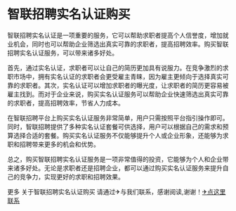 # 智联招聘实名认证购买

智联招聘实名认证是一项重要的服务，它可以帮助求职者提高个人信誉度，增加就业机会，同时也可以帮助企业筛选出真实可靠的求职者，提高招聘效率。购买智联招聘实名认证服务，可以带来诸多好处。

首先，通过实名认证，求职者可以让自己的简历更加具有说服力。在竞争激烈的求职市场中，拥有实名认证的求职者会更受雇主青睐，因为雇主更倾向于选择真实可靠的求职者。其次，实名认证可以增加求职者的曝光度，让求职者的简历更容易被雇主找到。而对于企业来说，购买实名认证服务可以帮助企业快速筛选出真实可靠的求职者，提高招聘效率，节省人力成本。

在智联招聘平台上购买实名认证服务非常简单，用户只需按照平台指引操作即可。同时，智联招聘提供了多种实名认证套餐可供选择，用户可以根据自己的需求和预算选择合适的套餐。购买实名认证服务不仅能够提升个人或企业形象，还能够为求职和招聘带来更多的机会和优势。

总之，购买智联招聘实名认证服务是一项非常值得的投资，它能够为个人和企业带来诸多好处。无论是求职者还是招聘企业，都可以通过购买实名认证服务来提升自己的竞争力，实现更好的求职和招聘效果。

更多 关于智联招聘实名认证购买 请通过✈与我们联系，感谢阅读,谢谢！[✈点这里联系](https://ads.k02.cc)